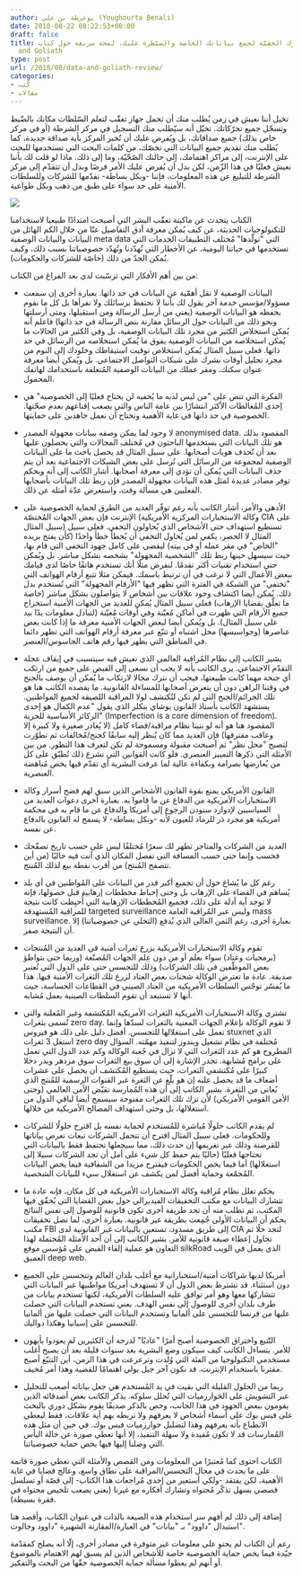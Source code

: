 ```yaml
---
author: يوغرطة بن علي (Youghourta Benali)
date: 2018-08-22 08:22:53+00:00
draft: false
title: المعارك الخفيّة لجمع بياناتك الخاصة والسيّطرة عليك، لمحة سريعة حول كتاب Data
  and Goliath
type: post
url: /2018/08/data-and-goliath-review/
categories:
- كُتب
- مقالات
---
```


تخيل أننا نعيش في زمن يُطلب منك أن تحمل جهاز تعقّب لتعلم السّلطات مكانك بالضّبط وتسجّل جميع تحرّكاتك. تخيّل أنه سيّطلب منك التسجيل في مركز الشرطة (أو في مركز خاص بذلك) جميع صداقاتك، بل ويُفرض عليك أن تُخبر المركز بأية صداقة جديدة، كما يُطلب منك تقديم جميع البيانات التي تخصّك، من كلمات البحث التي تستخدمها للبحث على الإنترنت، إلى مراكز اهتمامك، إلى حالتك الصّحّيّة، وما إلى ذلك. ماذا لو قلت لك بأننا نعيش فعليًا في هذا الزّمن، لكن بدل أن يُفرض عليك الأمر فرضَا وبدل أن تتقدّم إلى مركز الشرطة للتبليغ عن هذه المعلومات، فإننا -وبكل بساطة- نقدّمها للشركات وللسلطات الأمنية على حد سواء على طبق من ذهب وبكل طواعية.




[![](https://www.it-scoop.com/wp-content/uploads/2018/08/Data-and-Goliath.jpg)
](https://www.it-scoop.com/2018/08/data-and-goliath-review/data-and-goliath_pbk_978-0-393-35217-7-indd/)




الكتاب يتحدث عن ماكينة تعقّب البشر التي أصبحت امتدادًا طبيعيا لاستخدامنا للتكنولوجيات الحديثة، عن كيف يُمكن معرفة أدق التفاصيل عنّا من خلال الكم الهائل من البيانات والبيانات الوصفية meta data التي "تولّدها" مُختلف التطبيقات الخدمات التي نستخدمها في حياتنا اليومية، عن الأخطار التي تُهدّدنا وتُهدّد خصوصياتنا بسبب ذلك، وكيف يُمكن الحدّ من ذلك (خاصّة للشركات والحكومات).




من بين أهم الأفكار التي ترسّبت لدي بعد الفراغ من الكتاب:




- البيانات الوصفية لا تقل أهمّية عن البيانات في حد ذاتها. بعبارة أخرى إن سمعت مسؤولا/مؤسس خدمة آخر يقول لك بأننا لا نحتفظ برسائلك ولا نقرأها بل كل ما نقوم بحفظه هو البيانات الوصفية (يعني من أرسل الرسالة ومن استقبلها، ومتى أرسلتها ونحو ذلك من البيانات حول الرسائل مقارنة بنص الرسالة في حد ذاتها) فاعلم أنه يُمكن استخلاص الكثير من مجرد تلك البيانات الوصفية، بل وفي الكثير من الحالات ما يُمكن استخلاصه من البيانات الوصفية يفوق ما يُمكن استخلاصه من الرسائل في حد ذاتها. فعلى سبيل المثال يُمكن استخلاص توقيت استيقاظك وخلودك إلى النوم من مجرد تحليل أوقات نشرك على شبكات التواصل الاجتماعي. بل ويُمكن أيضا معرفة عنوان سكنك، ومقر عملك من البيانات الوصفية المُتعلقة باستخدامك لهاتفك المحمول.




- الفكرة التي تنص على "من ليس لديه ما يُخفيه لن يحتاج فعليًا إلى الخصوصية" هي إحدى المُغالطات الأكثر انتشارًا بين عامة الناس والتي يصعب إقناعهم بعدم صحّتها. الخصوصية في حد ذاتها في غاية الأهمية ونحتاج أن نعمل جاهدين على حمايتها.




- لا وجود لما يمكن وصفه ببيانات مجهولة المصدر anonymised data. المقصود بذلك هو تلك البيانات التي يستخدمها الباحثون في مُختلف المجالات والتي يحصلون عليها بعد أن تُحذف هويات أصحابها. على سبيل المثال قد يحصل باحث ما على البيانات الوصفية لمجموعة من الرسائل التي تُرسل على بعض الشبكات الاجتماعية بعد أن يتم حذف البيانات التي يُمكن أن تؤدي إلى معرفة أصحابها. أشار الكاتب إلى أنه وبحكم توفر مصادر عديدة لمثل هذه البيانات مجهولة المصدر فإن ربط تلك البيانات بأصحابها الفعليين هي مسألة وقت، واستعرض عدّة أمثلة عن ذلك.




- الأدهى والأمر، أشار الكاتب بأنه رغم توفّر العديد من الطرق لحماية الخصوصية على الإنترنت فإن بعض الجهات المُختصّة (وكالة الاستخبارات المركزية الأمريكية CIA على سبيل المثال) تستطيع استهداف حتى الأشخاص الذي يُحاولون التخفي. فعلى سبيل المثال لا الحصر، يكفي لمن يُحاول التخفي أن يُخطأ خطأ واحدًا (كأن يفتح بريده "الخاص" في مقر عمله أو في بيته) ليقضي على كامل جهود التخفي التي قام بها، حيث سيسهل حينها ربط تلك "الشخصية المجهولة" بشخصه بشكل مباشر. بل ويُمكن حتى استخدام تقنيات أكثر تقدمًا. لنفرض مثلًا أنك تستخدم هاتفًا خاصًا لدى قيامك ببعض الأعمال التي لا ترغب في أن ترتبط باسمك. فيمكن مثلا تتبع أرقام الهواتف التي "تختفي" من الشبكة في الفترة التي تظهر فيها "الأرقام المجهولة" التي تُستخدم بدل ذلك. يُمكن أيضا اكتشاف وجود علاقات بين أشخاص لا يتواصلون بشكل مباشر (خاصة ما تعلّق بقضايا الإرهاب) فعلى سبيل المثال يُمكن للعديد من الجهات الأمنية استخراج جميع الأرقام التي ظهرت في أماكن مُعيّنة وفي أوقات مُعيّنة (لتبادل معلومات يدًا بيد على سبيل المثال). بل ويُمكن أيضا لبعض الجهات الأمنية معرفة ما إذا كانت بعض عناصرها (وجواسيسها) محل اشتباه أو تتبّع عبر معرفة أرقام الهواتف التي تظهر دائما في المناطق التي يظهر فيها رقم هاتف الجاسوس/العنصر.




- يشير الكاتب إلى نظام المُراقبة العالمي الذي نعيش فيه سيتسبب في إيقاف عجلة التقدّم الاجتماعي. يرى الكاتب بأنه لا يجب أن نسعى إلى القبض على جميع من ارتكب أي جنحة مهما كانت طبيعتها، فيجب أن نترك مجالا لارتكاب ما يُمكن أن يوصف بالجنح في وقتنا الراهن دون أن يتعرض أصحابها للمساءلة القانونية. ما يقصده الكاتب هنا هو تلك الجرائم/الجنح التي لم تكن لتُكتشف لولا المراقبة اللصيقة لجميع المواطنين. يستشهد الكاتب بأستاذ القانون يوشاي بنكلر الذي يقول "عدم الكمال هو إحدى الركائز الأساسية للحرية" (Imperfection is a core dimension of freedom). المقصود هنا هو أنه لو بنينا نظام مراقبة/قضاء كامل (لا يُغادر صغيرة ولا كبيرة إلا وعاقب مقترفها) فإن العديد مما كان يُنظر إليه سابقًا كجنح/مُخالفات ثم تطوّرت لتصبح "محل نظر" ثم أصبحت مقبولة ومسموحة لم تكن لتعرف هذا التطور. من بين الأمثلة التي ذكرها التمييز العنصري. فلو كانت القوانين التي تشرع ذلك تُطبّق على كل من يُعارضها بصرامة وبكفاءة عالية لما عرفت البشرية أي تقدّم فيها يخص مُناهضة العنصرية.




- القانون الأمريكي يمنع بقوة القانون الأشخاص الذين سبق لهم فضح أسرار وكالة الاستخبارات الأمريكية من الدفاع عن ما قاموا به. بعبارة أخرى دعوات العديد من السياسيين لإدوارد سنودن الرجوع إلى أمريكا والدفاع عن ما قام به في محكمة أمريكية هو مجرد ذر للرماد للعيون لأنه -وبكل بساطة- لا يسمح له القانون بالدفاع عن نفسه.




- العديد من الشركات والمتاجر تظهر لك سعرًا مُختلفًا ليس على حسب تاريخ تصفّحك فحسب وإنما حتى حسب المسافة التي تفصل المكان الذي أنت فيه حاليًا (من أين تتصفح المُنتج) من أقرب نقطة بيع لذلك المُنتج.




- رغم كل ما يُشاع حول أن تجميع أكبر قدر من البيانات على المُواطنين في أي بلد يُساهم في القضاء على الإرهاب بل وحتى إحباط مخططات إرهابية قبل حصولها، فإنه لا توجد أية أدلة على ذلك، فجميع المُخططات الإرهابية التي أُحبِطت كانت نتيجة للمراقبة المُستهدفة targeted surveillance وليس عبر المُراقبة العامة mass surveillance. بعبارة أخرى، رغم الثمن الغالي الذي يُدفع (التخلي عن خصوصياتنا) إلا أن النتيجة صفر.




- تقوم وكالة الاستخبارات الأمريكية بزرع ثغرات أمنية في العديد من المُنتجات (برمجيات وعتاد) سواء بعلم أو من دون عِلم الجهات المُصنّعة (وربما حتى بتواطؤ بعض الموظّفين في تلك الشركات) وذلك للتجسس حتى على الدول التي تُعتبر صديقة. عادة ما تعترض الوكالة شحنات بعض العتاد لزرع تلك الثغرات الأمنية فيها. هذا ما يُفسّر توجّس السلطات الأمريكية من العتاد الصيني في القطاعات الحساسة، حيث أنها لا تستبعد أن تقوم السلطات الصينية بعمل مُشابه.




- تشتري وكالة الاستخبارات الأمريكية الثغرات الأمريكية المُكتشفة وغير المُعلنة والتي تُسمى بثغرات zero day. لا تقوم الوكالة بإعلام الجهات المعنية بالثغرات لسدّها وإنما تعمل على استغلالها للتجسس. أفضل دليل على ذلك هو فيروس stuxnet الذي استغل 3 ثغرات zero day مُختلفة في نظام تشغيل ويندوز لتنفيذ مهمّته. السؤال المطروح هو كم عدد الثغرات التي لا تزال في جُعبة الوكالة وكم عدد الدول التي تعمل على برامج مُشابهة. تجدر الإشارة إلى أن سوق بيع الثغرات سوق مزدهر ويدر دخلا كبيرًا على مُكتشفي الثغرات، حيث يستطيع المُكتشف أن يحصل على عشرات أضعاف ما قد يحصل عليه إن هو بلّغ عن الثغرة عبر القنوات الرسمية للمُنتج الذي يُعاني من الثغرة. يشير الكاتب إلى أن هذه المُمارسة تقيّض الأمن العالمي (وحتى الأمن القومي الأمريكي) لأن ترك تلك الثغرات مفتوحة سيسمح أيضا لباقي الدول من استغلالها، بل وحتى استهداف المصالح الأمريكية من خلالها.




- لم يقدم الكاتب حلولًا مُباشرة للمُستخدم لحماية نفسه بل اقترح حلولًا للشركات وللحكومات. فعلى سبيل المثال اقترح أن تتحمل الشركات تبعات تعرض بياناتها للقرصنة وذلك عبر تغريمها إن حدث ذلك، مما سيجعلها تحتفظ فقط بالبيانات التي تحتاجها فعليًا (حاليًا يتم حفظ كل شيء على أمل أن تجد الشركات سبيلا إلى استغلالها) أما فيما يخص الحكومات فيقترح مزيدا من الشفافية فيما يخص البيانات المُجمّعة وحماية أفضل لمن يكشف عن استغلال سيء للبيانات الشخصية.




- بحكم تغلل نظام مُراقبة وكالة الاستخبارات الأمريكية في كل مكان، فإنه عادة ما تتشارك البيانات مع مكتب التحقيقات الفيديرالي حول بعض القضايا التي يُحقّق فيها المكتب، ثم تطلب منه أن تجد طريقة أخرى تكون قانونية للوصول إلى نفس النتائج بحكم أن البيانات الأولى جُمِعت بطريقة غير قانونية. بعبارة أخرى، لما تصل تحقيقات مكتب FBI إلى طريق مسدود، تستعين بالبيانات غير القانونية لدى CIA لتجد حلًا ثم تحاول إعطاء صبغة قانونية للأمر. يشير الكاتب إلى أن أحد الأمثلة المُحتملة لهذا التعاون هو عملية إلقاء القبض على مُؤسس موقع silkRoad الذي يعمل في الويب العميق deep web.




- أمريكا لديها شراكات أمنية/استخباراتية مع أغلب بلدان العالم وتتجسس على الجميع دون استثناء. قد تشترط بعض الدول أن لا تستهدف أمريكا مواطنيها عبر البيانات التي تتشاركها معها وهو أمر توافق عليه السلطات الأمريكية، لكنها تستخدم بيانات من طرف بلدان أخرى للوصول إلى نفس الهدف. يعني تستخدم البيانات التي حصلت عليها من فرنسا للتجسس على ألمانيا وتستخدم البيانات التي حصلت عليها من ألمانيا للتجسس على إسبانيا وهكذا دواليك.




- التّتبع واختراق الخصوصية أصبح أمرًا "عاديًا" لدرجة أن الكثيرين لم يعودوا يأبهون للأمر. يتساءل الكاتب كيف سيكون وضع البشرية بعد سنوات قليلة بعد أن يصبح أغلب مستخدمي التكنولوجيا من الفئة التي وُلدت وترعرعت في هذا الزمن، أين التتبّع أصبح مقترنا باستخدام الإنترنت. قد نكون آخر جيل يولي اهتمامًا للقضية وهذا أمر مُخيف.




- ربما من الحلول القليلة التي بقيت في يد المُستخدم هي جعل بياناته أصعب للتحليل عبر التشويش على الخوارزميات التي تُحلل سلوكه. يذكر الكاتب بعض أصدقائه الذين يقومون ببعض الجهود في هذا الجانب، وخص بالذكر صديقًا يقوم بشكل دوري بالبحث على فيس بوك على أسماء أشخاص لا يعرفهم ولا تربطه بهم أية علاقات، فقط ليعطي الانطباع بأنه يعرفهم وهذا لتضليل خوارزميات فيس بوك. في حين أن مثل هذه المُمارسات قد لا تكون مُفيدة ولا سهلة التنفيذ، إلا أنها تعطي صورة عن حالة اليأس التي وصلنا إليها فيها يخص حماية خصوصياتنا.




الكتاب احتوى كما مُعتبرًا من المعلومات ومن القصص والأمثلة التي تعطي صورة قاتمة على ما يحدث في مجال التجسس/المراقبة على نطاق واسع، وعالج قضايا في غاية الأهمية، لكن يفتقد -ولكي أستعير من إحدى مُراجعات هذا الكتاب- إلى قصّة أو تسلسل قصصي يسهل تذكّر مُحتواه وتشارك أفكاره مع غيرنا (يعني يصعب تلخيص محتواه في فقرة بسيطة).




إضافة إلى ذلك لم أفهم سر استخدام هذه الصيغة بالذات في عنوان الكتاب، وأقصد هنا استبدال "داوود" بـ "بيانات" في العبارة/المقارنة الشهيرة "داوود وجالوت".




رغم أن الكتاب لم يحتوِ على معلومات غير متوفرة في مصادر أخرى، إلّا أنه يصلح كمقدّمة جيّدة فيما يخص حماية الخصوصية خاصة للأشخاص الذين لم يسبق لهم الاهتمام بالموضوع أو أنهم لم يعطوا مسألة حماية الخصوصية حقّها من البحث والتفكير.
